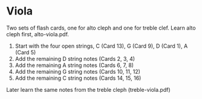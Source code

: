 # Viola
Two sets of flash cards, one for alto cleph and one for treble clef.  Learn alto cleph first, alto-viola.pdf.
1. Start with the four open strings, C (Card 13), G (Card 9), D (Card 1), A (Card 5)
2. Add the remaining D string notes (Cards 2, 3, 4)
3. Add the remaining A string notes (Cards 6, 7, 8)
4. Add the remaining G string notes (Cards 10, 11, 12)
5. Add the remaining C string notes (Cards 14, 15, 16)

Later learn the same notes from the treble cleph (treble-viola.pdf)

